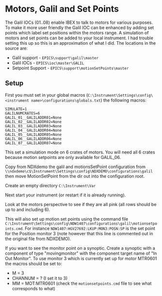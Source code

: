 # Motors, Galil and Set Points

The Galil IOCs (01..08) enable IBEX to talk to motors for various purposes. To make it more user friendly the Galil IOC can be enhanced by adding set points which label set positions within the motors range.
A simulation of motors and set points can be added to your local instrument. I had trouble setting this up so this is an approximation of what I did. 
The locations in the source are:

* Galil support - `EPICS\support\galil\master`
* Galil IOCs - `EPICS\ioc\master\GALIL`
* Setpoint Support - `EPICS\support\motionSetPoints\master`

## Setup

First you must set in your global macros (`C:\Instrument\Settings\config\<instrument name>\configurations\globals.txt`) the following macros:

    SIMULATE=1
    GALILNUMCRATES=6
    GALIL_01__GALILADDR01=None
    GALIL_02__GALILADDR02=None
    GALIL_03__GALILADDR03=None
    GALIL_04__GALILADDR04=None 
    GALIL_05__GALILADDR05=None
    GALIL_06__GALILADDR06=None
    GALIL_07__GALILADDR07=None

This set a simulation mode on 6 crates of motors. You will need all 6 crates because motion setpoints are only available for GALIL_06.

Copy from NDXdemo the galil and motionsSetPoint configuration from `\\ndxdemo\c$\Instrument\Settings\config\NDXDEMO\configurations\galil` then move MotionSetPoint from the dir out into the configuration root.

Create an empty directory `C:\Instrument\Var`

Next start your instrument (or restart if it is already running).

Look at the motors perspective to see if they are all pink (all rows should be up to and including 6).

This will also set up motion set points using the command file ```C:\Instrument\Settings\config\NDW1407\configurations\galil\motionsetpoints.cmd```. For instance ```NDW1407:HGV27692:LKUP:MON3:POSN:SP``` is the set point for the Position monitor 3 (note however that this line is commented out in the original file from NDXDEMO).

If you want to see the monitor point on a synoptic. Create a synoptic with a component of type "movingmonitor" with the component target name of "In Out Monitor". To use monitor 3 which is currently set up for motor MTR0601 the macros should be set to:
* M = 3
* CHANNUM = ? (I set it to 3)
* MM = MOT:MTR0601
(check the `motionsetpoints.cmd` file to see what corresponds to what)



